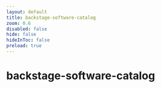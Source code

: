 ```yaml
---
layout: default 
title: backstage-software-catalog  
zoom: 0.6   
disabled: false 
hide: false 
hideInToc: false    
preload: true   
---
```



# backstage-software-catalog   
